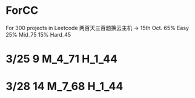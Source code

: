 # ForCC
For 300 projects in Leetcode
两百天三百题换云主机 -> 15th Oct. 
65% Easy  25% Mid_75  15% Hard_45
# 3/25 9 M_4_71 H_1_44
# 3/28 14 M_7_68 H_1_44
